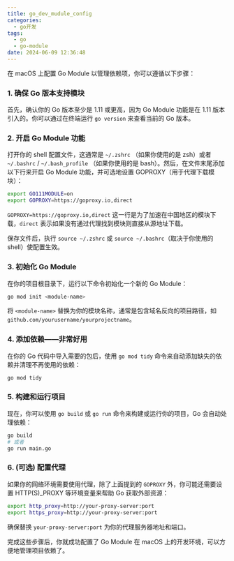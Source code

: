 ```yaml
---
title: go_dev_mudule_config
categories:
  - go开发
tags:
  - go
  - go-module
date: 2024-06-09 12:36:48
---
```

在 macOS 上配置 Go Module 以管理依赖项，你可以遵循以下步骤：

### 1. 确保 Go 版本支持模块

首先，确认你的 Go 版本至少是 1.11 或更高，因为 Go Module 功能是在 1.11 版本引入的。你可以通过在终端运行 `go version` 来查看当前的 Go 版本。

### 2. 开启 Go Module 功能

打开你的 shell 配置文件，这通常是 `~/.zshrc` （如果你使用的是 zsh）或者 `~/.bashrc` / `~/.bash_profile` （如果你使用的是 bash）。然后，在文件末尾添加以下行来开启 Go Module 功能，并可选地设置 GOPROXY（用于代理下载模块）：

```sh
export GO111MODULE=on
export GOPROXY=https://goproxy.io,direct
```

`GOPROXY=https://goproxy.io,direct` 这一行是为了加速在中国地区的模块下载，`direct` 表示如果没有通过代理找到模块则直接从源地址下载。

保存文件后，执行 `source ~/.zshrc` 或 `source ~/.bashrc`（取决于你使用的 shell）使配置生效。

### 3. 初始化 Go Module

在你的项目根目录下，运行以下命令初始化一个新的 Go Module：

```sh
go mod init <module-name>
```

将 `<module-name>` 替换为你的模块名称，通常是包含域名反向的项目路径，如 `github.com/yourusername/yourprojectname`。

### 4. 添加依赖——非常好用

在你的 Go 代码中导入需要的包后，使用 `go mod tidy` 命令来自动添加缺失的依赖并清理不再使用的依赖：

```sh
go mod tidy
```

### 5. 构建和运行项目

现在，你可以使用 `go build` 或 `go run` 命令来构建或运行你的项目，Go 会自动处理依赖：

```sh
go build
# 或者
go run main.go
```

### 6. (可选) 配置代理

如果你的网络环境需要使用代理，除了上面提到的 `GOPROXY` 外，你可能还需要设置 HTTP(S)_PROXY 等环境变量来帮助 Go 获取外部资源：

```sh
export http_proxy=http://your-proxy-server:port
export https_proxy=http://your-proxy-server:port
```

确保替换 `your-proxy-server:port` 为你的代理服务器地址和端口。

完成这些步骤后，你就成功配置了 Go Module 在 macOS 上的开发环境，可以方便地管理项目依赖了。

